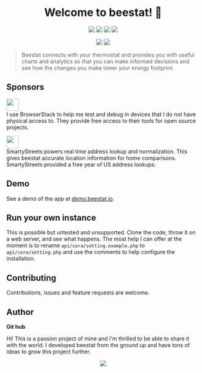 <h1 align="center">Welcome to beestat! 👋</h1>
<p align="center">
  <a href="https://github.com/beestat/app/issues" target="_blank"><img src="https://img.shields.io/github/issues/beestat/app.svg" /></a>
  <a href="https://github.com/beestat/app/issues?q=is%3Aissue+is%3Aclosed" target="_blank"><img src="https://img.shields.io/github/issues-closed/beestat/app.svg" /></a>
  <a href="https://github.com/beestat/app/blob/master/LICENSE" target="_blank"><img src="https://img.shields.io/github/license/beestat/app.svg" /></a>
  <a href="https://github.com/beestat/app/commits/master" target="_blank"><img src="https://img.shields.io/github/last-commit/beestat/app.svg" /></a>
</p>

<p align="center">
  <a href="https://status.beestat.io" target="_blank"><img src="https://img.shields.io/uptimerobot/status/m782893860-419cc0327f06e1ed9af8cac6.svg" /></a>
  <a href="https://status.beestat.io" target="_blank"><img src="https://img.shields.io/uptimerobot/ratio/7/m782893860-419cc0327f06e1ed9af8cac6.svg" /></a>
</p>

> Beestat connects with your thermostat and provides you with useful charts and analytics so that you can make informed decisions and see how the changes you make lower your energy footprint.

## Sponsors

<a href="https://www.browserstack.com/" target="_blank"><img src="https://marker.io/vendor/img/logo/browserstack-logo.svg" height="32px"/></a><br/>
I use BrowserStack to help me test and debug in devices that I do not have physical access to. They provide free access to their tools for open source projects.

<a href="https://smartystreets.com/" target="_blank"><img src="https://d79i1fxsrar4t.cloudfront.net/assets/img/company/brand/smartystreets.b24876d8.png" height="32px"/></a><br/>
SmartyStreets powers real time address lookup and normalization. This gives beestat accurate location information for home comparisons. SmartyStreets provided a free year of US address lookups.


## Demo

See a demo of the app at <a href="https://demo.beestat.io" target="_blank">demo.beestat.io</a>.


## Run your own instance

This is possible but untested and unsupported. Clone the code, throw it on a web server, and see what happens. The most help I can offer at the moment is to rename `api/cora/setting.example.php` to `api/cora/setting.php` and use the comments to help configure the installation.


## Contributing

Contributions, issues and feature requests are welcome.


## Author

 **Git hub**

Hi! This is a passion project of mine and I'm thrilled to be able to share it with the world. I developed beestat from the ground up and have tons of ideas to grow this project further.


<p align="center">
  <a href="https://www.patreon.com/beestat" target="_blank"><img src="https://img.shields.io/badge/Support%20beestat-220+-lightgrey.svg?style=social&logo=patreon" /></a>
</p>
